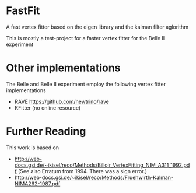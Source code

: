 # FastFit
A fast vertex fitter based on the eigen library and the kalman filter aglorithm

This is mostly a test-project for a faster vertex fitter for the Belle II experiment

# Other implementations
The Belle and Belle II experiment employ the following vertex fitter implementations
   * RAVE https://github.com/newtrino/rave
   * KFitter (no online resource)

# Further Reading
This work is based on
   * http://web-docs.gsi.de/~ikisel/reco/Methods/Billoir_VertexFitting_NIM_A311_1992.pdf (See also Erratum from 1994. There was a sign error.)
   * http://web-docs.gsi.de/~ikisel/reco/Methods/Fruehwirth-Kalman-NIMA262-1987.pdf
